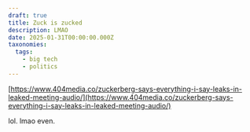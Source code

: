 ```yaml
---
draft: true
title: Zuck is zucked
description: LMAO
date: 2025-01-31T00:00:00.000Z
taxonomies:
  tags:
    - big tech
    - politics
---
```


[https://www.404media.co/zuckerberg-says-everything-i-say-leaks-in-leaked-meeting-audio/](https://www.404media.co/zuckerberg-says-everything-i-say-leaks-in-leaked-meeting-audio/)

lol. lmao even.
